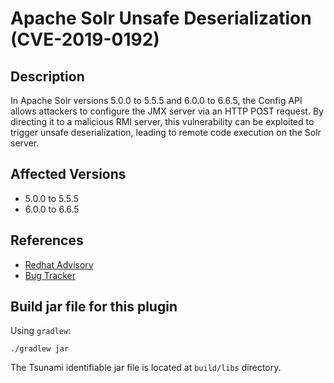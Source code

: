# Apache Solr Unsafe Deserialization (CVE-2019-0192)

## Description

In Apache Solr versions 5.0.0 to 5.5.5 and 6.0.0 to 6.6.5, the Config API allows attackers to configure the JMX server via an HTTP POST request. By directing it to a malicious RMI server, this vulnerability can be exploited to trigger unsafe deserialization, leading to remote code execution on the Solr server.

## Affected Versions

-   5.0.0 to 5.5.5
-   6.0.0 to 6.6.5

## References

-  [Redhat Advisory](https://access.redhat.com/security/cve/CVE-2019-0192)
-  [Bug Tracker](https://bugzilla.redhat.com/show_bug.cgi?id=1692345)

## Build jar file for this plugin

Using `gradlew`:

```shell
./gradlew jar
```

The Tsunami identifiable jar file is located at `build/libs` directory.
